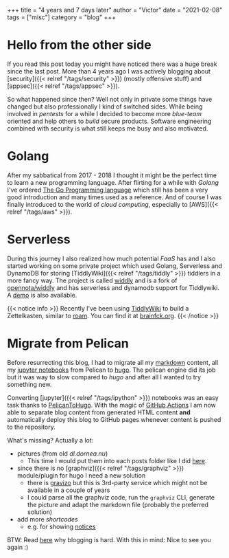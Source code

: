 +++
title = "4 years and 7 days later"
author = "Victor"
date = "2021-02-08"
tags = ["misc"] 
category = "blog"
+++

# Hello from the other side

If you read this post today you might have noticed there was a huge break since the last post. More than 4 years ago I was actively blogging about [security]({{< relref "/tags/security" >}}) (mostly offensive stuff) and [appsec]({{< relref "/tags/appsec" >}}). 

So what happened since then? Well not only in private some things have changed but also professionally I kind of switched sides. While being involved in *pentests* for a while I decided to become more *blue-team* oriented and help others to *build* secure products. Software engineering combined with security is what still keeps me busy and also motivated. 

# Golang

After my sabbatical from 2017 - 2018 I thought it might be the perfect time to learn a new programming language. After flirting for a while with *Golang* I've ordered [The Go Programming language](https://www.goodreads.com/book/show/25080953-the-go-programming-language) which still has been a very good introduction and many times used as a reference. And of course I was finally introduced to the world of *cloud computing*, especially to [AWS]({{< relref "/tags/aws" >}}). 

# Serverless

During this journey I also realized how much potential *FaaS* has and I also started working on some private project which used Golang, Serverless and DynamoDB for storing [TiddlyWiki]({{< relref "/tags/tiddly" >}}) tiddlers in a more fancy way. The project is called [widdly](https://github.com/dorneanu/widdly) and is a fork of [opennota/widdly](https://gitlab.com/opennota/widdly) and has serverless and dynamodb support for Tiddlywiki. A [demo](https://tiddly.info/serverless) is also available. 

{{< notice info >}}
Recently I've been using [TiddlyWiki](https://tiddlywiki.com/) to build a Zettelkasten, similar to [roam](https://roamresearch.com/). You can find it at [brainfck.org](https://brainfck.org).
{{< /notice >}}
 
# Migrate from Pelican

Before resurrecting this blog, I had to migrate all my [markdown](https://github.com/dorneanu/blog/tree/master/content/posts) content, all my [jupyter notebooks](https://github.com/dorneanu/blog/tree/master/content/jupyter) from Pelican to [hugo](https://gohugo.io/). The pelican engine did its job but it was way to slow compared to *hugo* and after all I wanted to try something new.

Converting [jupyter]({{< relref "/tags/ipython" >}}) notebooks was an easy task thanks to [PelicanToHugo](https://github.com/anthonynelzin/PelicanToHugo). With the magic of [GitHub Actions](https://github.com/dorneanu/blog/blob/master/.github/workflows/main.yml) I am now able to separate blog content from generated HTML content **and** automatically deploy this blog to GitHub pages whenever content is pushed to the repository.

What's missing? Actually a lot:

* pictures (from old *dl.dornea.nu*) 
  + This time I would put them into each posts folder like I did [here](https://github.com/dorneanu/blog/tree/master/static/posts/2015-10-02-manage-a-pki-using-openssl). 
* since there is no [graphviz]({{< relref "/tags/graphviz" >}}) module/plugin for hugo I need a new solution
  + there is [gravizo](http://www.gravizo.com/) but this is 3rd-party service which might not be available in a couple of years
  + I could parse all the graphviz code, run the `graphviz` CLI, generate the picture and adapt the markdown file (probably the preferred solution)
* add more *shortcodes*
  + e.g. for showing [notices](https://github.com/dorneanu/blog/blob/master/layouts/shortcodes/notice.html)

BTW: Read [here](https://jawher.me/5-years-3-days-later/) why blogging is hard. With this in mind: Nice to see you again :)   
